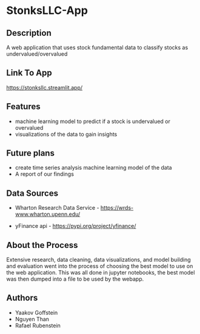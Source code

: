 # StonksLLC-App

## Description
A web application that uses stock fundamental data to classify stocks as undervalued/overvalued

## Link To App
https://stonksllc.streamlit.app/

## Features
- machine learning model to predict if a stock is undervalued or overvalued
- visualizations of the data to gain insights 


## Future plans 
- create time series analysis machine learning model of the data 
- A report of our findings 

## Data Sources
- Wharton Research Data Service - https://wrds-www.wharton.upenn.edu/

- yFinance api - https://pypi.org/project/yfinance/

## About the Process

Extensive research, data cleaning, data visualizations, and model building and evaluation went into the process of choosing the best model to use on the web application. This was all done in jupyter notebooks, the best model was then dumped into a file to be used by the webapp. 

## Authors 
- Yaakov Goffstein 
- Nguyen Than
- Rafael Rubenstein
